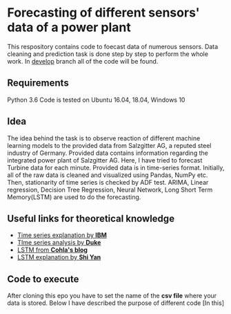 # Forecasting of different sensors' data of a power plant

This respository contains code to foecast data of numerous sensors. Data cleaning and prediction task is done step by step to perform the whole work. In [develop](https://github.com/atifkarim/Time-Series-Forecasting-of-a-Power-Plant/tree/develop) branch all of the code will be found.

## Requirements
Python 3.6
Code is tested on Ubuntu 16.04, 18.04, Windows 10

## Idea
The idea behind the task is to observe reaction of different machine learning models to the provided data from Salzgitter AG, a reputed steel industry of Germany. Provided data contains information regarding the integrated power plant of Salzgitter AG. Here, I have tried to forecast Turbine data for each minute. Provided data is in time-series format. Initially, all of the raw data is cleaned and visualized using Pandas, NumPy etc. Then, stationarity of time series is checked by ADF test. ARIMA, Linear regression, Decision Tree Regression, Neural Network, Long Short Term Memory(LSTM) are used to do the forecasting.

## Useful links for theoretical knowledge
* [Time series explanation by **IBM**](https://www.ibm.com/support/knowledgecenter/en/SS3RA7_17.0.0/clementine/timeseriesnode_general.html)
* [TIme series analysis by **Duke**](https://people.duke.edu/~rnau/411arim3.htm)
* [LSTM from **Cohla's blog**](http://colah.github.io/posts/2015-08-Understanding-LSTMs/)
* [LSTM explanation by **Shi Yan**](https://medium.com/mlreview/understanding-lstm-and-its-diagrams-37e2f46f1714)

## Code to execute
After cloning this epo you have to set the name of the **csv file** where your data is stored.
Below I have described the purpose of different code
[In this]


<!--- **testing bold**\--->
<!--- *testing italic*--->
<!--- \--->
<!--- check list--->
<!--- * Item 1--->
<!---* Item 2--->
 <!--- * Item 2a--->
  <!---* Item 2b--->

<!---ordered list\--->
<!---1. Item 1--->
<!---1. Item 2--->
<!---1. Item 3--->
  <!--- 1. Item 3a--->
   <!---1. Item 3b--->
<!---      1. Item e--->
<!---        <!--- 1.klkl--->
       
      
      
      

<!---comment--->
<!--- comment this line --->

